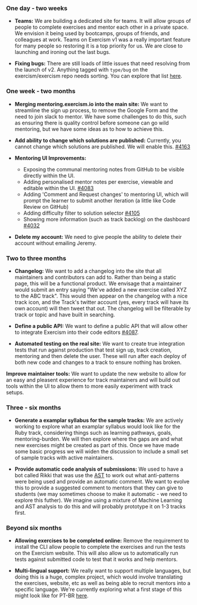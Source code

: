 ### One day - two weeks

- **Teams:** We are building a dedicated site for teams. It will allow groups of people to complete exercises and mentor each other in a private space. We envision it being used by bootcamps, groups of friends, and colleagues at work. Teams on Exercism v1 was a really important feature for many people so restoring it is a top priority for us. We are close to launching and ironing out the last bugs.

- **Fixing bugs:** There are still loads of little issues that need resolving from the launch of v2. Anything tagged with `type/bug` on the exercism/exercism repo needs sorting. You can explore that list [here](https://github.com/exercism/exercism/issues?q=is%3Aissue+is%3Aopen+label%3Atype%2Fbug).

### One week - two months

- **Merging mentoring.exercism.io into the main site:** We want to streamline the sign up process, to remove the Google Form and the need to join slack to mentor. We have some challenges to do this, such as ensuring there is quality control before someone can go wild mentoring, but we have some ideas as to how to achieve this.

- **Add ability to change which solutions are published:** Currently, you cannot change which solutions are published. We will enable this. [#4163](https://github.com/exercism/exercism/issues/4163)

- **Mentoring UI Improvements:**
  - Exposing the communal mentoring notes from GitHub to be visible directly within the UI.
  - Adding personalised mentor notes per exercise, viewable and editable within the UI. [#4083](https://github.com/exercism/exercism/issues/4083)
  - Adding 'Comment and Request changes' to mentoring UI, which will prompt the learner to submit another iteration (a little like Code Review on GitHub)
  - Adding difficulty filter to solution selector [#4105](https://github.com/exercism/exercism/issues/4105)
  - Showing more information (such as track backlog) on the dashboard [#4032](https://github.com/exercism/exercism/issues/4032)

- **Delete my account:** We need to give people the ability to delete their account without emailing Jeremy.

### Two to three months

- **Changelog:** We want to add a changelog into the site that all maintainers and contributors can add to. Rather than being a static page, this will be a functional product. We envisage that a maintainer would submit an entry saying "We've added a new exercise called XYZ to the ABC track". This would then appear on the changelog with a nice track icon, and the Track's twitter account (yes, every track will have its own account) will then tweet that out. The changelog will be filterable by track or topic and have built in searching.

- **Define a public API:** We want to define a public API that will allow other to integrate Exercism into their code editors [#4087](https://github.com/exercism/exercism/issues/4087).

- **Automated testing on the real site:** We want to create true integration tests that run against production that test sign up, track creation, mentoring and then delete the user. These will run after each deploy of both new code and changes to a track to ensure nothing has broken.

**Improve maintainer tools:** We want to update the new website to allow for an easy and pleasent experience for track maintainers and will build out tools within the UI to allow them to more easily experiment with track setups.

### Three - six months

- **Generate a examplar syllabus for the sample tracks:** We are actively working to explore what an examplar syllabus would look like for the Ruby track, considering things such as  learning pathways, goals, mentoring-burden. We will then explore where the gaps are and what new exercises might be created as part of this. Once we have made some basic progress we will widen the discussion to include a small set of sample tracks with active maintainers.

- **Provide automatic code analysis of submissions:** We used to have a bot called Rikki that was use the [AST](https://en.wikipedia.org/wiki/Abstract_syntax_tree) to work out what anti-patterns were being used and provide an automatic comment. We want to evolve this to provide a suggested comment to mentors that they can give to students (we may sometimes choose to make it automatic - we need to explore this futher). We imagine using a mixture of Machine Learning and AST analysis to do this and will probably prototype it on 1-3 tracks first.

### Beyond six months

- **Allowing exercises to be completed online:** Remove the requirement to install the CLI allow people to complete the exercises and run the tests on the Exercism website. This will also allow us to automatically run tests against submitted code to test that it works and help mentors.

- **Multi-lingual support:** We really want to support multiple languages, but doing this is a huge, complex project, which would involve translating the exercises, website, etc as well as being able to recruit mentors into a specific language. We're currently exploring what a first stage of this might look like for PT-BR [here](https://github.com/exercism/exercism/issues/4207).
